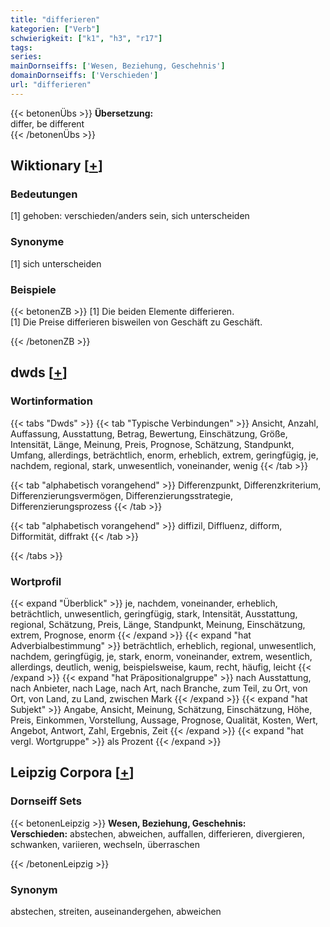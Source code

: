 ```yaml
---
title: "differieren"
kategorien: ["Verb"]
schwierigkeit: ["k1", "h3", "r17"]
tags:
series:
mainDornseiffs: ['Wesen, Beziehung, Geschehnis']
domainDornseiffs: ['Verschieden']
url: "differieren"
---
```


{{< betonenÜbs >}}
**Übersetzung:**  
differ, be different  
{{< /betonenÜbs >}}

## Wiktionary [[+](https://de.wiktionary.org/wiki/differieren)]

### Bedeutungen
[1] gehoben: verschieden/anders sein, sich unterscheiden  

### Synonyme
[1] sich unterscheiden  

### Beispiele
{{< betonenZB >}}
[1] Die beiden Elemente differieren.  
[1] Die Preise differieren bisweilen von Geschäft zu Geschäft.  

{{< /betonenZB >}}


## dwds [[+](https://www.dwds.de/wb/differieren)]

### Wortinformation
{{< tabs "Dwds" >}}
{{< tab "Typische Verbindungen" >}}
Ansicht, Anzahl, Auffassung, Ausstattung, Betrag, Bewertung, Einschätzung, Größe, Intensität, Länge, Meinung, Preis, Prognose, Schätzung, Standpunkt, Umfang, allerdings, beträchtlich, enorm, erheblich, extrem, geringfügig, je, nachdem, regional, stark, unwesentlich, voneinander, wenig
{{< /tab >}}

{{< tab "alphabetisch vorangehend" >}}
Differenzpunkt, Differenzkriterium, Differenzierungsvermögen, Differenzierungsstrategie, Differenzierungsprozess
{{< /tab >}}

{{< tab "alphabetisch vorangehend" >}}
diffizil, Diffluenz, difform, Difformität, diffrakt
{{< /tab >}}

{{< /tabs >}}

### Wortprofil
{{< expand "Überblick" >}} je, nachdem, voneinander, erheblich, beträchtlich, unwesentlich, geringfügig, stark, Intensität, Ausstattung, regional, Schätzung, Preis, Länge, Standpunkt, Meinung, Einschätzung, extrem, Prognose, enorm {{< /expand >}}
{{< expand "hat Adverbialbestimmung" >}} beträchtlich, erheblich, regional, unwesentlich, nachdem, geringfügig, je, stark, enorm, voneinander, extrem, wesentlich, allerdings, deutlich, wenig, beispielsweise, kaum, recht, häufig, leicht {{< /expand >}}
{{< expand "hat Präpositionalgruppe" >}} nach Ausstattung, nach Anbieter, nach Lage, nach Art, nach Branche, zum Teil, zu Ort, von Ort, von Land, zu Land, zwischen Mark {{< /expand >}}
{{< expand "hat Subjekt" >}} Angabe, Ansicht, Meinung, Schätzung, Einschätzung, Höhe, Preis, Einkommen, Vorstellung, Aussage, Prognose, Qualität, Kosten, Wert, Angebot, Antwort, Zahl, Ergebnis, Zeit {{< /expand >}}
{{< expand "hat vergl. Wortgruppe" >}} als Prozent {{< /expand >}}

## Leipzig Corpora [[+](https://corpora.uni-leipzig.de/en/res?word=differieren&corpusId=deu_newscrawl-public_2018)]

### Dornseiff Sets
{{< betonenLeipzig >}}
**Wesen, Beziehung, Geschehnis:**  
**Verschieden:** abstechen, abweichen, auffallen, differieren, divergieren, schwanken, variieren, wechseln, überraschen  

{{< /betonenLeipzig >}}

### Synonym
abstechen, streiten, auseinandergehen, abweichen

